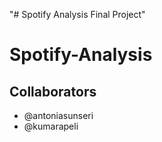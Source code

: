 "# Spotify Analysis Final Project" 
# Spotify-Analysis
## Collaborators
- @antoniasunseri
- @kumarapeli
